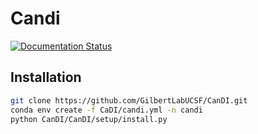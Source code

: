 # Candi
[![Documentation Status](https://readthedocs.org/projects/candi/badge/?version=latest)](https://candi.readthedocs.io/en/latest/?badge=latest)

## Installation


```Bash
git clone https://github.com/GilbertLabUCSF/CanDI.git
conda env create -f CaDI/candi.yml -n candi
python CanDI/CanDI/setup/install.py
```
